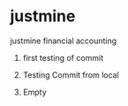 # justmine
justmine financial accounting

1. first testing of commit

2. Testing Commit from local

3. Empty
